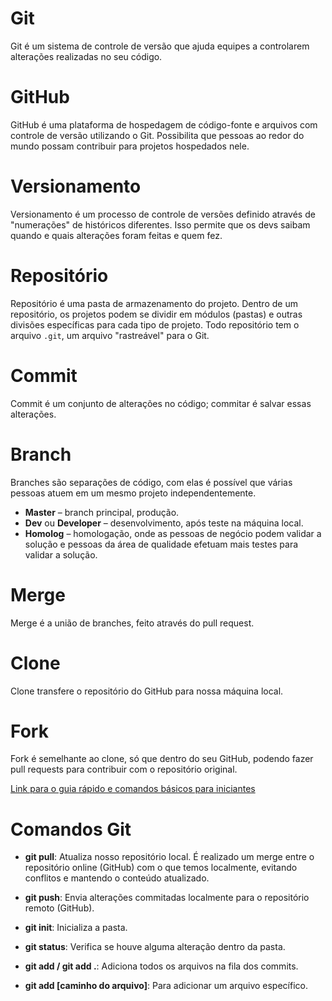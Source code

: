 # Git

Git é um sistema de controle de versão que ajuda equipes a controlarem alterações realizadas no seu código.

# GitHub

GitHub é uma plataforma de hospedagem de código-fonte e arquivos com controle de versão utilizando o Git. Possibilita que pessoas ao redor do mundo possam contribuir para projetos hospedados nele.

# Versionamento

Versionamento é um processo de controle de versões definido através de "numerações" de históricos diferentes. Isso permite que os devs saibam quando e quais alterações foram feitas e quem fez.

# Repositório

Repositório é uma pasta de armazenamento do projeto. Dentro de um repositório, os projetos podem se dividir em módulos (pastas) e outras divisões específicas para cada tipo de projeto. Todo repositório tem o arquivo `.git`, um arquivo "rastreável" para o Git.

# Commit

Commit é um conjunto de alterações no código; commitar é salvar essas alterações.

# Branch

Branches são separações de código, com elas é possível que várias pessoas atuem em um mesmo projeto independentemente.

- **Master** – branch principal, produção.
- **Dev** ou **Developer** – desenvolvimento, após teste na máquina local.
- **Homolog** – homologação, onde as pessoas de negócio podem validar a solução e pessoas da área de qualidade efetuam mais testes para validar a solução.

# Merge

Merge é a união de branches, feito através do pull request.

# Clone

Clone transfere o repositório do GitHub para nossa máquina local.

# Fork

Fork é semelhante ao clone, só que dentro do seu GitHub, podendo fazer pull requests para contribuir com o repositório original.

[Link para o guia rápido e comandos básicos para iniciantes](https://dev.to/womakerscode/git-e-github-guia-rapido-e-comandos-basicos-para-iniciantes-4ile)

# Comandos Git

- **git pull**: Atualiza nosso repositório local. É realizado um merge entre o repositório online (GitHub) com o que temos localmente, evitando conflitos e mantendo o conteúdo atualizado.

- **git push**: Envia alterações commitadas localmente para o repositório remoto (GitHub).

- **git init**: Inicializa a pasta.

- **git status**: Verifica se houve alguma alteração dentro da pasta.

- **git add / git add .**: Adiciona todos os arquivos na fila dos commits.

- **git add [caminho do arquivo]**: Para adicionar um arquivo específico.
